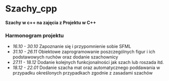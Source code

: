 # Szachy_cpp
**Szachy w c++ na zajęcia z Projektu w C++**

### Harmonogram projektu
* _16.10 - 30.10_ Zapoznanie się i przypomnienie sobie SFML
* _31.10 - 26.11_ Obiektowe zaprogramowanie poszczególnych figur i ich podstawowych ruchów oraz dodanie szachownicy
* _27.11 - 18.12_ Dodanie kolejnych funkcjonalności jak szach lub roszada itd.
* _18.12 - 22.01_ Dodanie szacha mat oraz automatycznego poddawania w  przypadku określonych przypadkach zgodnie z zasadami szachów
